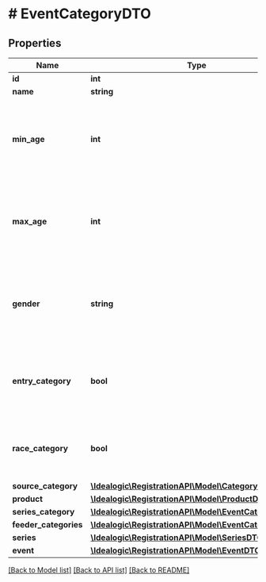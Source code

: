 # # EventCategoryDTO

## Properties

Name | Type | Description | Notes
------------ | ------------- | ------------- | -------------
**id** | **int** |  | [optional]
**name** | **string** |  |
**min_age** | **int** | Override minimum allowed age for this category. Leave blank if not applicable. | [optional]
**max_age** | **int** | Override maximum allowed age for this category. Leave blank if not applicable. | [optional]
**gender** | **string** | Override gender restriction for this category. Leave blank if not applicable. | [optional]
**entry_category** | **bool** | Indicate if this category can be used for new entries. | [optional]
**race_category** | **bool** | Indicate if this category can be used in races. | [optional]
**source_category** | [**\Idealogic\RegistrationAPI\Model\CategoryDTO**](CategoryDTO.md) |  | [optional]
**product** | [**\Idealogic\RegistrationAPI\Model\ProductDTO**](ProductDTO.md) |  | [optional]
**series_category** | [**\Idealogic\RegistrationAPI\Model\EventCategoryDTO**](EventCategoryDTO.md) |  | [optional]
**feeder_categories** | [**\Idealogic\RegistrationAPI\Model\EventCategoryDTO[]**](EventCategoryDTO.md) |  | [optional]
**series** | [**\Idealogic\RegistrationAPI\Model\SeriesDTO**](SeriesDTO.md) |  | [optional]
**event** | [**\Idealogic\RegistrationAPI\Model\EventDTO**](EventDTO.md) |  | [optional]

[[Back to Model list]](../../README.md#models) [[Back to API list]](../../README.md#endpoints) [[Back to README]](../../README.md)
